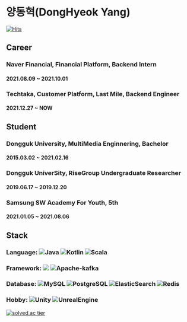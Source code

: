 # 양동혁(DongHyeok Yang)

[![Hits](https://hits.seeyoufarm.com/api/count/incr/badge.svg?url=https%3A%2F%2Fgithub.com%2Fsmiteflame&count_bg=%2379C83D&title_bg=%23555555&icon=&icon_color=%23E7E7E7&title=hits&edge_flat=false)](https://hits.seeyoufarm.com)

## Career

### Naver Financial, Financial Platform, Backend Intern
#### 2021.08.09 ~ 2021.10.01
### Techtaka, Customer Platform, Last Mile, Backend Engineer 
#### 2021.12.27 ~ NOW

## Student

### Dongguk University, MultiMedia Enginnering, Bachelor
#### 2015.03.02 ~ 2021.02.16
### Dongguk UniverSity, RiseGroup Undergraduate Researcher 
#### 2019.06.17 ~ 2019.12.20
### Samsung SW Academy For Youth, 5th
#### 2021.01.05 ~ 2021.08.06

## Stack
 
### Language: <img alt="Java" src="https://img.shields.io/badge/java-%23ED8B00.svg?style=for-the-badge&logo=java&logoColor=white"/> <img alt="Kotlin" src="https://img.shields.io/badge/Kotlin-0095D5?&style=for-the-badge&logo=kotlin&logoColor=white"/> <img alt="Scala" src="https://img.shields.io/badge/Scala-DC322F?style=for-the-badge&logo=scala&logoColor=white"/>
</p>
 
### Framework: <img src="https://img.shields.io/badge/springboot-6DB33F?style=for-the-badge&logo=springboot&logoColor=white">  <img alt="Apache-kafka" src="https://img.shields.io/badge/Apache_Kafka-231F20?style=for-the-badge&logo=apache-kafka&logoColor=white"/>
</p>
 
### Database: <img alt="MySQL" src="https://img.shields.io/badge/mysql-%2300f.svg?style=for-the-badge&logo=mysql&logoColor=white"/> <img alt="PostgreSQL" src="https://img.shields.io/badge/PostgreSQL-316192?style=for-the-badge&logo=postgresql&logoColor=white"/> <img alt="ElasticSearch" src="https://img.shields.io/badge/Elastic_Search-005571?style=for-the-badge&logo=elasticsearch&logoColor=white"/> <img alt="Redis" src="https://img.shields.io/badge/redis-%23DD0031.svg?&style=for-the-badge&logo=redis&logoColor=white"/>
</p>
 
### Hobby: <img alt="Unity" src ="https://img.shields.io/badge/Unity-100000?style=for-the-badge&logo=unity&logoColor=white"/> <img alt="UnrealEngine" src ="https://img.shields.io/badge/-Unreal%20Engine-313131?style=for-the-badge&logo=unreal-engine&logoColor=white"/>
 
 
</p>
<p align="center">
 
[![solved.ac tier](http://mazassumnida.wtf/api/generate_badge?boj=lukigreen)](https://solved.ac/lukigreen)
 


